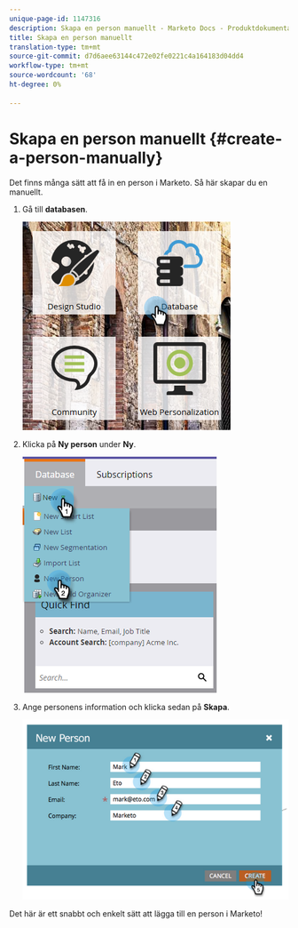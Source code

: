 ```yaml
---
unique-page-id: 1147316
description: Skapa en person manuellt - Marketo Docs - Produktdokumentation
title: Skapa en person manuellt
translation-type: tm+mt
source-git-commit: d7d6aee63144c472e02fe0221c4a164183d04dd4
workflow-type: tm+mt
source-wordcount: '68'
ht-degree: 0%

---
```



# Skapa en person manuellt {#create-a-person-manually}

Det finns många sätt att få in en person i Marketo. Så här skapar du en manuellt.

1. Gå till **databasen**.

   ![](assets/db-1.png)

1. Klicka på **Ny person** under **Ny**.

   ![](assets/two-2.png)

1. Ange personens information och klicka sedan på **Skapa**.

   ![](assets/three-2.png)

Det här är ett snabbt och enkelt sätt att lägga till en person i Marketo!